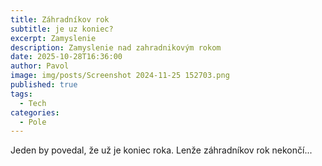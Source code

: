 ```yaml
---
title: Záhradníkov rok
subtitle: je uz koniec?
excerpt: Zamyslenie
description: Zamyslenie nad zahradnikovým rokom
date: 2025-10-28T16:36:00
author: Pavol
image: img/posts/Screenshot 2024-11-25 152703.png
published: true
tags:
  - Tech
categories:
  - Pole
---
```

Jeden by povedal, že už je koniec roka. Lenže záhradníkov rok nekončí...
